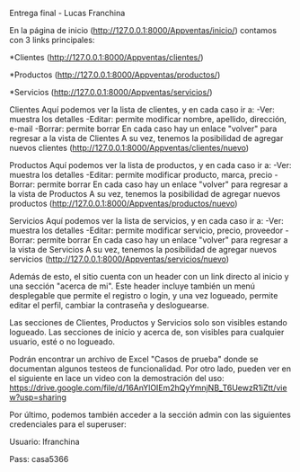 Entrega final - Lucas Franchina

En la página de inicio (http://127.0.0.1:8000/Appventas/inicio/) contamos con 3 links principales:

*Clientes (http://127.0.0.1:8000/Appventas/clientes/)

*Productos (http://127.0.0.1:8000/Appventas/productos/)

*Servicios (http://127.0.0.1:8000/Appventas/servicios/)

Clientes
Aquí podemos ver la lista de clientes, y en cada caso ir a:
-Ver: muestra los detalles
-Editar: permite modificar nombre, apellido, dirección, e-mail
-Borrar: permite borrar
En cada caso hay un enlace "volver" para regresar a la vista de Clientes
A su vez, tenemos la posibilidad de agregar nuevos clientes (http://127.0.0.1:8000/Appventas/clientes/nuevo)


Productos
Aquí podemos ver la lista de productos, y en cada caso ir a:
-Ver: muestra los detalles
-Editar: permite modificar producto, marca, precio
-Borrar: permite borrar
En cada caso hay un enlace "volver" para regresar a la vista de Productos
A su vez, tenemos la posibilidad de agregar nuevos productos (http://127.0.0.1:8000/Appventas/productos/nuevo)

Servicios
Aquí podemos ver la lista de servicios, y en cada caso ir a:
-Ver: muestra los detalles
-Editar: permite modificar servicio, precio, proveedor
-Borrar: permite borrar
En cada caso hay un enlace "volver" para regresar a la vista de Servicios
A su vez, tenemos la posibilidad de agregar nuevos servicios (http://127.0.0.1:8000/Appventas/servicios/nuevo)

Además de esto, el sitio cuenta con un header con un link directo al inicio y una sección "acerca de mi".
Este header incluye también un menú desplegable que permite el registro o login, y una vez logueado, permite editar el perfil, cambiar la contraseña y desloguearse.

Las secciones de Clientes, Productos y Servicios solo son visibles estando logueado.
Las secciones de inicio y acerca de, son visibles para cualquier usuario, esté o no logueado.

Podrán encontrar un archivo de Excel "Casos de prueba" donde se documentan algunos testeos de funcionalidad.
Por otro lado, pueden ver en el siguiente en lace un video con la demostración del uso: https://drive.google.com/file/d/16AnYlOIEm2hQyYmnjNB_T6UewzR1iZtt/view?usp=sharing

Por último, podemos también acceder a la sección admin con las siguientes credenciales para el superuser:

Usuario: lfranchina

Pass: casa5366
